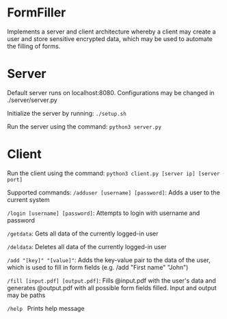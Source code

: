 # FormFiller
Implements a server and client architecture whereby a client may create a user and store sensitive encrypted data, which may be used to automate the filling of forms. 

# Server 
Default server runs on localhost:8080. Configurations may be changed in ./server/server.py

Initialize the server by running:
```./setup.sh```

Run the server using the command: 
```python3 server.py```

# Client 

Run the client using the command:
```python3 client.py [server ip] [server port]```

Supported commands: 
`/adduser [username] [password]`:		Adds a user to the current system <br />

`/login [username] [password]`:      	Attempts to login with username and password <br />

`/getdata`:                           	Gets all data of the currently logged-in user<br />

`/deldata`:                          	Deletes all data of the currently logged-in user<br />

`/add "[key]" "[value]"`:     	        Adds the key-value pair to the data of the user, which is used to fill in form fields (e.g. /add "First name" "John")<br />

`/fill [input.pdf] [output.pdf]`:		Fills @input.pdf with the user's data and generates @output.pdf with all possible form fields filled. Input and output may be paths<br />

`/help `                             	Prints help message <br />
